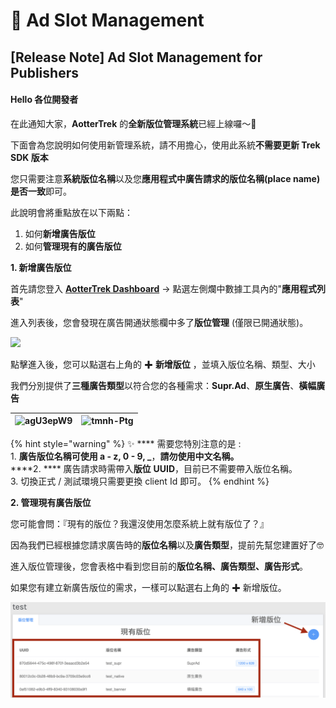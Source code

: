 # 🎉 Ad Slot Management

## \[Release Note] Ad Slot Management for Publishers <a href="#release-note-ad-slot-management-for-publishers" id="release-note-ad-slot-management-for-publishers"></a>

#### Hello 各位開發者 <a href="#hello-ge-wei-kai-fa-zhe" id="hello-ge-wei-kai-fa-zhe"></a>

在此通知大家，**AotterTrek** 的**全新版位管理系統**已經上線囉～🎉

下面會為您說明如何使用新管理系統，請不用擔心，使用此系統**不需要更新 Trek SDK 版本**

您只需要注意**系統版位名稱**以及您**應用程式中廣告請求的版位名稱(place name) 是否一致**即可。

此說明會將重點放在以下兩點：

1. 如何**新增廣告版位**
2. 如何**管理現有的廣告版位**

**1. 新增廣告版位**

首先請您登入 [**AotterTrek Dashboard**](https://trek.aotter.net/me) -> 點選左側爛中數據工具內的"**應用程式列表**"

進入列表後，您會發現在廣告開通狀態欄中多了**版位管理** (僅限已開通狀態)。

![](https://user-images.githubusercontent.com/48562635/117430534-d1ff0280-af5a-11eb-814e-77c9238f6d0d.jpeg)

點擊進入後，您可以點選右上角的 ✚ **新增版位** ，並填入版位名稱、類型、大小

我們分別提供了**三種廣告類型**以符合您的各種需求：**Supr.Ad**、**原生廣告**、**橫幅廣告**

| ![agU3epW9](.gitbook/assets/UUID空.jpg) | ![tmnh-Ptg](.gitbook/assets/iOS\_BannerAd.png) |
| -------------------------------------- | ---------------------------------------------- |

{% hint style="warning" %}
✨ **** 需要您特別注意的是 :\
1\. **廣告版位名稱可使用 a - z, 0 - 9,  \_**，**請勿使用中文名稱。**\
****2. **** 廣告請求時需帶入**版位** **UUID**，目前已不需要帶入版位名稱。\
3\. 切換正式 / 測試環境只需要更換 client Id 即可。
{% endhint %}

**2. 管理現有廣告版位**

您可能會問：『現有的版位？我還沒使用怎麼系統上就有版位了？』

因為我們已經根據您請求廣告時的**版位名稱**以及**廣告類型**，提前先幫您建置好了🤓

進入版位管理後，您會表格中看到您目前的**版位名稱、廣告類型、廣告形式**。

如果您有建立新廣告版位的需求，一樣可以點選右上角的 ✚ 新增版位。

![](<.gitbook/assets/UUID 現有版位.png>)
